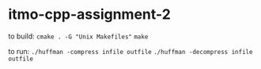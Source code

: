 itmo-cpp-assignment-2
=====================

to build:
`cmake . -G "Unix Makefiles"`
`make`

to run: 
`./huffman -compress infile outfile`
`./huffman -decompress infile outfile`
